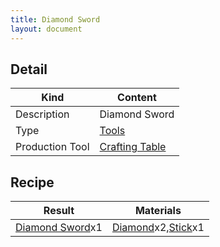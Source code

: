 ```yaml
---
title: Diamond Sword
layout: document
---
```

## Detail

|Kind|Content|
|---|---|
|Description|Diamond Sword|
|Type|[Tools](Tools)|
|Production Tool|[Crafting Table](Crafting_Table)|

## Recipe

|Result|Materials|
|---|---|
|[Diamond Sword](Diamond_Sword)x1|[Diamond](Diamond)x2,[Stick](Stick)x1|
